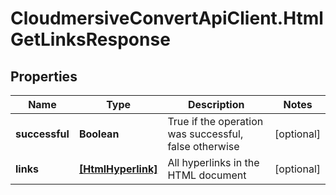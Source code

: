 # CloudmersiveConvertApiClient.HtmlGetLinksResponse

## Properties
Name | Type | Description | Notes
------------ | ------------- | ------------- | -------------
**successful** | **Boolean** | True if the operation was successful, false otherwise | [optional] 
**links** | [**[HtmlHyperlink]**](HtmlHyperlink.md) | All hyperlinks in the HTML document | [optional] 


